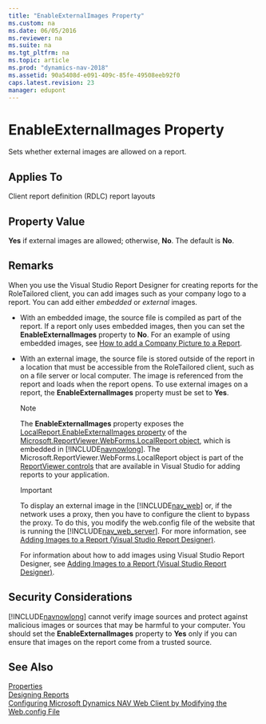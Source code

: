 ```yaml
---
title: "EnableExternalImages Property"
ms.custom: na
ms.date: 06/05/2016
ms.reviewer: na
ms.suite: na
ms.tgt_pltfrm: na
ms.topic: article
ms.prod: "dynamics-nav-2018"
ms.assetid: 90a5408d-e091-409c-85fe-49508eeb92f0
caps.latest.revision: 23
manager: edupont
---
```

# EnableExternalImages Property
Sets whether external images are allowed on a report.  
  
## Applies To  
 Client report definition \(RDLC\) report layouts  
  
## Property Value  
 **Yes** if external images are allowed; otherwise, **No**. The default is **No**.  
  
## Remarks  
 When you use the Visual Studio Report Designer for creating reports for the RoleTailored client, you can add images such as your company logo to a report. You can add either *embedded* or *external* images.  
  
- With an embedded image, the source file is compiled as part of the report. If a report only uses embedded images, then you can set the **EnableExternalImages** property to **No**. For an example of using embedded images, see [How to add a Company Picture to a Report](https://go.microsoft.com/fwlink/?LinkID=184213&clcid=0x409).  
  
- With an external image, the source file is stored outside of the report in a location that must be accessible from the RoleTailored client, such as on a file server or local computer. The image is referenced from the report and loads when the report opens. To use external images on a report, the **EnableExternalImages** property must be set to **Yes**.  
  
  > [!NOTE]  
  >  The **EnableExternalImages** property exposes the [LocalReport.EnableExternalImages property](https://go.microsoft.com/fwlink/?LinkId=222522&clcid=0x409) of the [Microsoft.ReportViewer.WebForms.LocalReport object](https://go.microsoft.com/fwlink/?LinkID=222521&clcid=0x409), which is embedded in [!INCLUDE[navnowlong](includes/navnowlong_md.md)]. The Microsoft.ReportViewer.WebForms.LocalReport object is part of the [ReportViewer controls](https://go.microsoft.com/fwlink/?LinkID=222518&clcid=0x409) that are available in Visual Studio for adding reports to your application.  
  
  > [!IMPORTANT]  
  >  To display an external image in the [!INCLUDE[nav_web](includes/nav_web_md.md)] or, if the network uses a proxy, then you have to configure the client to bypass the proxy. To do this, you modify the web.config file of the website that is running the [!INCLUDE[nav_web_server](includes/nav_web_server_md.md)]. For more information, see [Adding Images to a Report \(Visual Studio Report Designer\)](https://go.microsoft.com/fwlink/?LinkID=262389).  
  
  For information about how to add images using Visual Studio Report Designer, see [Adding Images to a Report \(Visual Studio Report Designer\)](https://go.microsoft.com/fwlink/?LinkID=184562&clcid=0x409).  
  
## Security Considerations  
 [!INCLUDE[navnowlong](includes/navnowlong_md.md)] cannot verify image sources and protect against malicious images or sources that may be harmful to your computer. You should set the **EnableExternalImages** property to **Yes** only if you can ensure that images on the report come from a trusted source.  
  
## See Also  
 [Properties](Properties.md)   
 [Designing Reports](Designing-Reports.md)   
 [Configuring Microsoft Dynamics NAV Web Client by Modifying the Web.config File](Configuring-Microsoft-Dynamics-NAV-Web-Client-by-Modifying-the-Web.config-File.md)